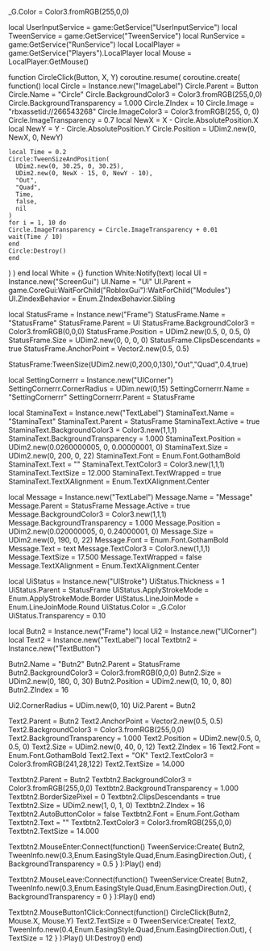 _G.Color = Color3.fromRGB(255,0,0)

local UserInputService = game:GetService("UserInputService")
local TweenService = game:GetService("TweenService")
local RunService = game:GetService("RunService")
local LocalPlayer = game:GetService("Players").LocalPlayer
local Mouse = LocalPlayer:GetMouse()

function CircleClick(Button, X, Y)
coroutine.resume(
  coroutine.create(
    function()
    local Circle = Instance.new("ImageLabel")
    Circle.Parent = Button
    Circle.Name = "Circle"
    Circle.BackgroundColor3 = Color3.fromRGB(255,0,0)
    Circle.BackgroundTransparency = 1.000
    Circle.ZIndex = 10
    Circle.Image = "rbxassetid://266543268"
    Circle.ImageColor3 = Color3.fromRGB(255, 0, 0)
    Circle.ImageTransparency = 0.7
    local NewX = X - Circle.AbsolutePosition.X
    local NewY = Y - Circle.AbsolutePosition.Y
    Circle.Position = UDim2.new(0, NewX, 0, NewY)

    local Time = 0.2
    Circle:TweenSizeAndPosition(
      UDim2.new(0, 30.25, 0, 30.25),
      UDim2.new(0, NewX - 15, 0, NewY - 10),
      "Out",
      "Quad",
      Time,
      false,
      nil
    )
    for i = 1, 10 do
    Circle.ImageTransparency = Circle.ImageTransparency + 0.01
    wait(Time / 10)
    end
    Circle:Destroy()
    end
  )
)
end
local White = {}
function White:Notify(text)
local UI = Instance.new("ScreenGui")
UI.Name = "UI"
UI.Parent = game.CoreGui:WaitForChild("RobloxGui"):WaitForChild("Modules")
UI.ZIndexBehavior = Enum.ZIndexBehavior.Sibling

local StatusFrame = Instance.new("Frame")
StatusFrame.Name = "StatusFrame"
StatusFrame.Parent = UI
StatusFrame.BackgroundColor3 = Color3.fromRGB(0,0,0)
StatusFrame.Position = UDim2.new(0.5, 0, 0.5, 0)
StatusFrame.Size = UDim2.new(0, 0, 0, 0)
StatusFrame.ClipsDescendants = true
StatusFrame.AnchorPoint = Vector2.new(0.5, 0.5)

StatusFrame:TweenSize(UDim2.new(0,200,0,130),"Out","Quad",0.4,true)

local SettingCornerrr = Instance.new("UICorner")
SettingCornerrr.CornerRadius = UDim.new(0,15)
SettingCornerrr.Name = "SettingCornerrr"
SettingCornerrr.Parent = StatusFrame

local StaminaText = Instance.new("TextLabel")
StaminaText.Name = "StaminaText"
StaminaText.Parent = StatusFrame
StaminaText.Active = true
StaminaText.BackgroundColor3 = Color3.new(1,1,1)
StaminaText.BackgroundTransparency = 1.000
StaminaText.Position = UDim2.new(0.0260000005, 0, 0.00000001, 0)
StaminaText.Size = UDim2.new(0, 200, 0, 22)
StaminaText.Font = Enum.Font.GothamBold
StaminaText.Text = ""
StaminaText.TextColor3 = Color3.new(1,1,1)
StaminaText.TextSize = 12.000
StaminaText.TextWrapped = true
StaminaText.TextXAlignment = Enum.TextXAlignment.Center

local Message = Instance.new("TextLabel")
Message.Name = "Message"
Message.Parent = StatusFrame
Message.Active = true
Message.BackgroundColor3 = Color3.new(1,1,1)
Message.BackgroundTransparency = 1.000
Message.Position = UDim2.new(0.020000005, 0, 0.24000001, 0)
Message.Size = UDim2.new(0, 190, 0, 22)
Message.Font = Enum.Font.GothamBold
Message.Text = text
Message.TextColor3 = Color3.new(1,1,1)
Message.TextSize = 17.500
Message.TextWrapped = false
Message.TextXAlignment = Enum.TextXAlignment.Center

local UiStatus = Instance.new("UIStroke")
UiStatus.Thickness = 1
UiStatus.Parent = StatusFrame
UiStatus.ApplyStrokeMode = Enum.ApplyStrokeMode.Border
UiStatus.LineJoinMode = Enum.LineJoinMode.Round
UiStatus.Color = _G.Color
UiStatus.Transparency = 0.10

local Butn2 = Instance.new("Frame")
local Ui2 = Instance.new("UICorner")
local Text2 = Instance.new("TextLabel")
local Textbtn2 = Instance.new("TextButton")

Butn2.Name = "Butn2"
Butn2.Parent = StatusFrame
Butn2.BackgroundColor3 = Color3.fromRGB(0,0,0)
Butn2.Size = UDim2.new(0, 180, 0, 30)
Butn2.Position = UDim2.new(0, 10, 0, 80)
Butn2.ZIndex = 16

Ui2.CornerRadius = UDim.new(0, 10)
Ui2.Parent = Butn2

Text2.Parent = Butn2
Text2.AnchorPoint = Vector2.new(0.5, 0.5)
Text2.BackgroundColor3 = Color3.fromRGB(255,0,0)
Text2.BackgroundTransparency = 1.000
Text2.Position = UDim2.new(0.5, 0, 0.5, 0)
Text2.Size = UDim2.new(0, 40, 0, 12)
Text2.ZIndex = 16
Text2.Font = Enum.Font.GothamBold
Text2.Text = "OK"
Text2.TextColor3 = Color3.fromRGB(241,28,122)
Text2.TextSize = 14.000

Textbtn2.Parent = Butn2
Textbtn2.BackgroundColor3 = Color3.fromRGB(255,0,0)
Textbtn2.BackgroundTransparency = 1.000
Textbtn2.BorderSizePixel = 0
Textbtn2.ClipsDescendants = true
Textbtn2.Size = UDim2.new(1, 0, 1, 0)
Textbtn2.ZIndex = 16
Textbtn2.AutoButtonColor = false
Textbtn2.Font = Enum.Font.Gotham
Textbtn2.Text = ""
Textbtn2.TextColor3 = Color3.fromRGB(255,0,0)
Textbtn2.TextSize = 14.000

Textbtn2.MouseEnter:Connect(function()
  TweenService:Create(
    Butn2,
    TweenInfo.new(0.3,Enum.EasingStyle.Quad,Enum.EasingDirection.Out),
    {
      BackgroundTransparency = 0.5
    }
  ):Play()
  end)

Textbtn2.MouseLeave:Connect(function()
  TweenService:Create(
    Butn2,
    TweenInfo.new(0.3,Enum.EasingStyle.Quad,Enum.EasingDirection.Out),
    {
      BackgroundTransparency = 0
    }
  ):Play()
  end)

Textbtn2.MouseButton1Click:Connect(function()
  CircleClick(Butn2, Mouse.X, Mouse.Y)
  Text2.TextSize = 0
  TweenService:Create(
    Text2,
    TweenInfo.new(0.4,Enum.EasingStyle.Quad,Enum.EasingDirection.Out),
    {
      TextSize = 12
    }
  ):Play()
UI:Destroy()
end)

















       

